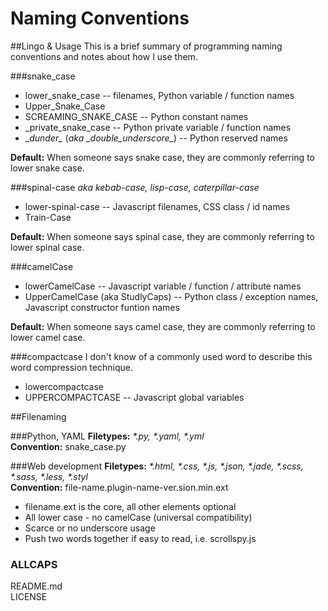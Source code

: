 Naming Conventions
==================

##Lingo & Usage
This is a brief summary of programming naming conventions and notes about how I use them.

###snake_case
* lower_snake_case -- filenames, Python variable / function names
* Upper_Snake_Case
* SCREAMING_SNAKE_CASE -- Python constant names
* _private_snake_case -- Python private variable / function names
* \__dunder\__ (*aka \__double_underscore\__*) -- Python reserved names

**Default:** When someone says snake case, they are commonly referring to lower snake case.
 
###spinal-case
*aka kebab-case, lisp-case, caterpillar-case*  
* lower-spinal-case -- Javascript filenames, CSS class / id names  
* Train-Case  

**Default:** When someone says spinal case, they are commonly referring to lower spinal case.

###camelCase
* lowerCamelCase -- Javascript variable / function / attribute names  
* UpperCamelCase (aka StudlyCaps) -- Python class / exception names, Javascript constructor funtion names

**Default:** When someone says camel case, they are commonly referring to lower camel case.

###compactcase
I don't know of a commonly used word to describe this word compression technique.  
* lowercompactcase  
* UPPERCOMPACTCASE -- Javascript global variables

##Filenaming

###Python, YAML
**Filetypes:** _*.py, *.yaml, *.yml_  
**Convention:** snake_case.py  

###Web development
**Filetypes:** _*.html, *.css, *.js, *.json, *.jade, *.scss, *.sass, *.less, *.styl_  
**Convention:** file-name.plugin-name-ver.sion.min.ext  
* filename.ext is the core, all other elements optional
* All lower case - no camelCase (universal compatibility)
* Scarce or no underscore usage
* Push two words together if easy to read, i.e. scrollspy.js

### ALLCAPS
README.md  
LICENSE  

